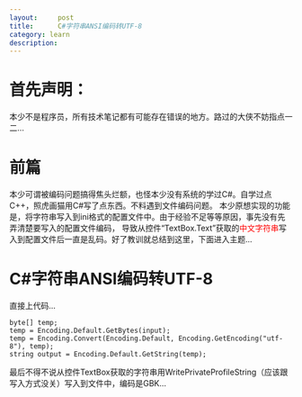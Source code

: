 ```yaml
---
layout:     post
title:      C#字符串ANSI编码转UTF-8
category: learn
description:
---
```


# 首先声明：
本少不是程序员，所有技术笔记都有可能存在错误的地方。路过的大侠不妨指点一二...

# 前篇
本少可谓被编码问题搞得焦头烂额，也怪本少没有系统的学过C#。自学过点C++，照虎画猫用C#写了点东西。不料遇到文件编码问题。
本少原想实现的功能是，将字符串写入到ini格式的配置文件中。由于经验不足等等原因，事先没有先弄清楚要写入的配置文件编码，
导致从控件“TextBox.Text”获取的<span style="color:red">中文字符串</span>写入到配置文件后一直是乱码。好了教训就总结到这里，下面进入主题...

# C#字符串ANSI编码转UTF-8
直接上代码...

	byte[] temp;
    temp = Encoding.Default.GetBytes(input);
    temp = Encoding.Convert(Encoding.Default, Encoding.GetEncoding("utf-8"), temp);
    string output = Encoding.Default.GetString(temp);
	
最后不得不说从控件TextBox获取的字符串用WritePrivateProfileString（应该跟写入方式没关）写入到文件中，编码是GBK...




